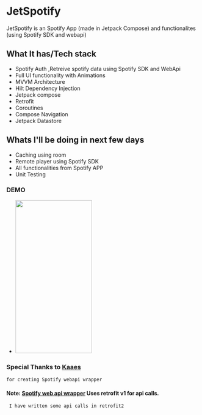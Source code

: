 # JetSpotify
JetSpotify is an Spotify App (made in Jetpack Compose) and functionalites (using Spotify SDK and webapi)


## What It has/Tech stack
* Spotify Auth ,Retreive spotify data using Spotify SDK and WebApi
* Full UI functionality with Animations
* MVVM Architecture
* Hilt Dependency Injection
* Jetpack compose
* Retrofit
* Coroutines
* Compose Navigation
* Jetpack Datastore


## Whats I'll be doing in next few days
* Caching using room
* Remote player using Spotify SDK
* All functionalities from Spotify APP
* Unit Testing

### DEMO
   * <img src="https://drive.google.com/uc?id=1gzlbxJS-KFUn6vIw8X66USmOgbe1goWC&export=download" width="200" height="400" />



### Special Thanks to [Kaaes](https://github.com/kaaes/spotify-web-api-android) 
    for creating Spotify webapi wrapper
    
#### Note: [Spotify web api wrapper](https://github.com/kaaes/spotify-web-api-android) Uses retrofit v1 for api calls.
     I have written some api calls in retrofit2  
